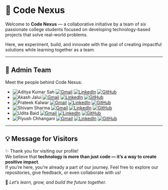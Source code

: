 # 🚀 Code Nexus

Welcome to **Code Nexus** — a collaborative initiative by a team of six passionate college students focused on developing technology-based projects that solve real-world problems.  

Here, we experiment, build, and innovate with the goal of creating impactful solutions while learning together as a team.  

---

## 👥 Admin Team
Meet the people behind Code Nexus:  

- ![Aditya Kumar Sah](https://img.shields.io/badge/Aditya%20Kumar%20Sah-0078D7?logoColor=white)  [![Gmail](https://img.shields.io/badge/Gmail-D14836?logo=gmail&logoColor=white)](mailto:adityasah2030@gmail.com) [![LinkedIn](https://img.shields.io/badge/Linkedin-%230077B5.svg?logo=linkedin&logoColor=white)](https://www.linkedin.com/in/adityasah2030) [![GitHub](https://img.shields.io/badge/GitHub-%23121011.svg?logo=github&logoColor=white)](https://www.github.com/AdityaSah2030)
- ![Akash Jalui](https://img.shields.io/badge/Akash%20Jalui-0078D7?logoColor=white)  [![Gmail](https://img.shields.io/badge/Gmail-D14836?logo=gmail&logoColor=white)](mailto:akashjalui05@gmail.com) [![LinkedIn](https://img.shields.io/badge/Linkedin-%230077B5.svg?logo=linkedin&logoColor=white)](https://www.linkedin.com/in/akash-jalui-7a265a243/) [![GitHub](https://img.shields.io/badge/GitHub-%23121011.svg?logo=github&logoColor=white)](https://github.com/Akash-github-glitch)
- ![Prateek Kalwar](https://img.shields.io/badge/Prateek%20Kalwar-0078D7?logoColor=white)  [![Gmail](https://img.shields.io/badge/Gmail-D14836?logo=gmail&logoColor=white)](mailto:prateekkalwar2005@gmail.com) [![LinkedIn](https://img.shields.io/badge/Linkedin-%230077B5.svg?logo=linkedin&logoColor=white)](https://www.linkedin.com/in/prateekkalwar/) [![GitHub](https://img.shields.io/badge/GitHub-%23121011.svg?logo=github&logoColor=white)](https://github.com/prateek-kalwar-95)
- ![Shivam Sharma](https://img.shields.io/badge/Shivam%20Sharma-0078D7?logoColor=white)  [![Gmail](https://img.shields.io/badge/Gmail-D14836?logo=gmail&logoColor=white)](mailto:shivam17sharma2004@gmail.com) [![LinkedIn](https://img.shields.io/badge/Linkedin-%230077B5.svg?logo=linkedin&logoColor=white)](https://www.linkedin.com/in/shivam-sharma0906/) [![GitHub](https://img.shields.io/badge/GitHub-%23121011.svg?logo=github&logoColor=white)](https://github.com/shivamsharma0906)
- ![Udita Baid](https://img.shields.io/badge/Udita%20Baid-0078D7?logoColor=white)  [![Gmail](https://img.shields.io/badge/Gmail-D14836?logo=gmail&logoColor=white)](mailto:uditabaid9@gmail.com) [![LinkedIn](https://img.shields.io/badge/Linkedin-%230077B5.svg?logo=linkedin&logoColor=white)](https://www.linkedin.com/in/udita-baid-6b7258330/) [![GitHub](https://img.shields.io/badge/GitHub-%23121011.svg?logo=github&logoColor=white)](https://github.com/uditabaid9-a11y)
- ![Piyush Chhangani](https://img.shields.io/badge/Piyush%20Chhangani-0078D7?logoColor=white)  [![Gmail](https://img.shields.io/badge/Gmail-D14836?logo=gmail&logoColor=white)](mailto:piyushc4527@gmail.com) [![LinkedIn](https://img.shields.io/badge/Linkedin-%230077B5.svg?logo=linkedin&logoColor=white)](https://www.linkedin.com/in/piyush-chhangani-106005331/) [![GitHub](https://img.shields.io/badge/GitHub-%23121011.svg?logo=github&logoColor=white)](https://github.com/Picxi) 

---

## 💡 Message for Visitors
✨ Thank you for visiting our profile!  
We believe that **technology is more than just code — it’s a way to create positive impact**.  
If you’re here, you’re already a part of our journey. Feel free to explore our repositories, give feedback, or even collaborate with us!  

🌱 *Let’s learn, grow, and build the future together.*  

